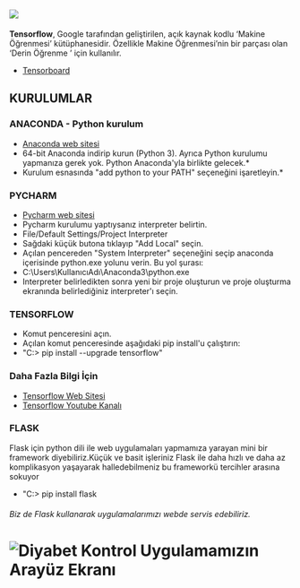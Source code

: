 # ![](https://blog.oursky.com/wp-content/uploads/2018/02/xIp6NSz.jpg)

**Tensorflow**, Google tarafından geliştirilen, açık kaynak kodlu  ‘Makine Öğrenmesi’ kütüphanesidir. Özellikle Makine Öğrenmesi’nin bir parçası olan ‘Derin Öğrenme ’ için kullanılır.
 - [Tensorboard](http://playground.tensorflow.org)
## KURULUMLAR
### ANACONDA - Python kurulum

- [Anaconda web sitesi](https://www.anaconda.com/download/) 
- 64-bit Anaconda indirip kurun (Python 3). Ayrıca Python kurulumu yapmanıza gerek yok. Python Anaconda'yla birlikte gelecek.*
- Kurulum esnasında "add python to your PATH" seçeneğini işaretleyin.*

### PYCHARM

- [Pycharm web sitesi](https://www.jetbrains.com/pycharm/download/)
- Pycharm kurulumu yaptıysanız interpreter belirtin.
- File/Default Settings/Project Interpreter
- Sağdaki küçük butona tıklayıp "Add Local" seçin.
- Açılan pencereden "System Interpreter" seçeneğini seçip anaconda içerisinde python.exe yolunu verin. Bu yol şurası:
- C:\Users\KullanıcıAdı\Anaconda3\python.exe
- Interpreter belirledikten sonra yeni bir proje oluşturun ve proje oluşturma ekranında belirlediğiniz interpreter'ı seçin.

### TENSORFLOW
- Komut penceresini açın.
- Açılan komut penceresinde aşağıdaki pip install'u çalıştırın:
- "C:\> pip install --upgrade tensorflow"

### Daha Fazla Bilgi İçin
- [Tensorflow Web Sitesi](https://www.tensorflow.org/)
- [Tensorflow Youtube Kanalı](https://www.youtube.com/channel/UC0rqucBdTuFTjJiefW5t-IQ)

### FLASK
Flask için python dili ile web uygulamaları yapmamıza yarayan mini bir framework diyebiliriz.Küçük ve basit işleriniz Flask ile daha hızlı ve daha az komplikasyon yaşayarak halledebilmeniz bu frameworkü tercihler arasına sokuyor
- "C:\> pip install flask
###### Biz de Flask kullanarak uygulamalarımızı webde servis edebiliriz.
# ![Diyabet Kontrol Uygulamamızın Arayüz Ekranı](https://cdn1.imggmi.com/uploads/2018/8/17/2d6fd84d99f4f17cc3e379ae628c9d32-full.png)

